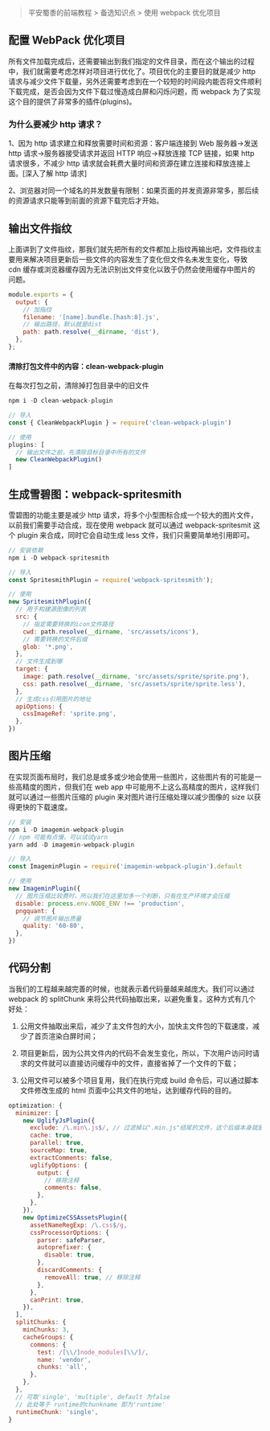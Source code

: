 > 平安蜀黍的前端教程 > 备选知识点 > 使用 webpack 优化项目

## 配置 WebPack 优化项目

所有文件加载完成后，还需要输出到我们指定的文件目录，而在这个输出的过程中，我们就需要考虑怎样对项目进行优化了。项目优化的主要目的就是减少 http 请求与减少文件下载量，另外还需要考虑到在一个较短的时间段内能否将文件顺利下载完成，是否会因为文件下载过慢造成白屏和闪烁问题，而 webpack 为了实现这个目的提供了非常多的插件(plugins)。

### 为什么要减少 http 请求？

1、因为 http 请求建立和释放需要时间和资源：客户端连接到 Web 服务器->发送 http 请求->服务器接受请求并返回 HTTP 响应->释放连接 TCP 链接，如果 http 请求很多，不减少 http 请求就会耗费大量时间和资源在建立连接和释放连接上面。[深入了解 http 请求]

2、浏览器对同一个域名的并发数量有限制：如果页面的并发资源非常多，那后续的资源请求只能等到前面的资源下载完后才开始。

## 输出文件指纹

上面讲到了文件指纹，那我们就先把所有的文件都加上指纹再输出吧，文件指纹主要用来解决项目更新后一些文件的内容发生了变化但文件名未发生变化，导致 cdn 缓存或浏览器缓存因为无法识别出文件变化以致于仍然会使用缓存中图片的问题。

```javascript
module.exports = {
  output: {
    // 加指纹
    filename: '[name].bundle.[hash:8].js',
    // 输出路径，默认就是dist
    path: path.resolve(__dirname, 'dist'),
  },
};
```

#### 清除打包文件中的内容：clean-webpack-plugin

在每次打包之前，清除掉打包目录中的旧文件

```javascript
npm i -D clean-webpack-plugin

// 导入
const { CleanWebpackPlugin } = require('clean-webpack-plugin')

// 使用
plugins: [
  // 输出文件之前，先清除目标目录中所有的文件
  new CleanWebpackPlugin()
]
```

## 生成雪碧图：webpack-spritesmith

雪碧图的功能主要是减少 http 请求，将多个小型图标合成一个较大的图片文件，以前我们需要手动合成，现在使用 webpack 就可以通过 webpack-spritesmit 这个 plugin 来合成，同时它会自动生成 less 文件，我们只需要简单地引用即可。

```javascript
// 安装依赖
npm i -D webpack-spritesmith

// 导入
const SpritesmithPlugin = require('webpack-spritesmith');

// 使用
new SpritesmithPlugin({
  // 用于构建源图像的列表
  src: {
    // 指定需要转换的icon文件路径
    cwd: path.resolve(__dirname, 'src/assets/icons'),
    // 需要转换的文件后缀
    glob: '*.png',
  },
  // 文件生成到哪
  target: {
    image: path.resolve(__dirname, 'src/assets/sprite/sprite.png'),
    css: path.resolve(__dirname, 'src/assets/sprite/sprite.less'),
  },
  // 生成css引用图片的地址
  apiOptions: {
    cssImageRef: 'sprite.png',
  },
})
```

## 图片压缩

在实现页面布局时，我们总是或多或少地会使用一些图片，这些图片有的可能是一些高精度的图片，但我们在 web app 中可能用不上这么高精度的图片，这样我们就可以通过一些图片压缩的 plugin 来对图片进行压缩处理以减少图像的 size 以获得更快的下载速度。

```javascript
// 安装
npm i -D imagemin-webpack-plugin
// npm 可能有点慢，可以试试yarn
yarn add -D imagemin-webpack-plugin

// 导入
const ImageminPlugin = require('imagemin-webpack-plugin').default

// 使用
new ImageminPlugin({
  // 图片压缩比较费时，所以我们在这里加多一个判断，只有在生产环境才会压缩
  disable: process.env.NODE_ENV !== 'production',
  pngquant: {
    // 调节图片输出质量
    quality: '60-80',
  },
})
```

## 代码分割

当我们的工程越来越完善的时候，也就表示着代码量越来越庞大。我们可以通过 webpack 的 splitChunk 来将公共代码抽取出来，以避免重复。这种方式有几个好处：

1. 公用文件抽取出来后，减少了主文件包的大小，加快主文件包的下载速度，减少了首页渲染白屏时间；

2. 项目更新后，因为公共文件内的代码不会发生变化，所以，下次用户访问时请求的文件就可以直接访问缓存中的文件，直接省掉了一个文件的下载；

3. 公用文件可以被多个项目复用，我们在执行完成 build 命令后，可以通过脚本文件修改生成的 html 页面中公共文件的地址，达到缓存代码的目的。

```javascript
optimization: {
  minimizer: [
    new UglifyJsPlugin({
      exclude: /\.min\.js$/, // 过滤掉以".min.js"结尾的文件，这个后缀本身就是已经压缩好的代码，没必要进行二次压缩
      cache: true,
      parallel: true,
      sourceMap: true,
      extractComments: false,
      uglifyOptions: {
        output: {
          // 移除注释
          comments: false,
        },
      },
    }),
    new OptimizeCSSAssetsPlugin({
      assetNameRegExp: /\.css$/g,
      cssProcessorOptions: {
        parser: safeParser,
        autoprefixer: {
          disable: true,
        },
        discardComments: {
          removeAll: true, // 移除注释
        },
      },
      canPrint: true,
    }),
  ],
  splitChunks: {
    minChunks: 3,
    cacheGroups: {
      commons: {
        test: /[\\/]node_modules[\\/]/,
        name: 'vendor',
        chunks: 'all',
      },
    },
  },
  // 可取'single', 'multiple', default 为false
  // 此处等于 runtime的chunkname 即为'runtime'
  runtimeChunk: 'single',
}
```
